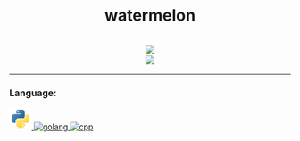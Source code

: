 <h1 align="center">watermelon</h1>
<p align="center">
    <br/>
    <img src="https://github-readme-stats.vercel.app/api?username=watermelon1024&show_icons=true&theme=radical" /><br />
    <!-- <img src="https://github-readme-stats.vercel.app/api/top-langs/?username=watermelon1024&layout=compact&theme=radical&locale=cn" /><br /> -->
    <img src="https://github-readme-stats.vercel.app/api/top-langs/?username=watermelon1024&langs_count=8&theme=radical&locale=cn" /><br />
</p>
<hr>

### Language:

<a href="https://www.python.org" target="_blank"> 
    <img src="https://raw.githubusercontent.com/devicons/devicon/master/icons/python/python-original.svg" alt="python" width="40" height="40"/> 
</a>
<a href="https://go.dev" target="_blank"> 
    <img src="https://go.dev/blog/go-brand/Go-Logo/SVG/Go-Logo_Blue.svg" alt="golang" width="40" height="40"/> 
</a>
<a href="https://cplusplus.com" target="_blank"> 
    <img src="https://upload.wikimedia.org/wikipedia/commons/1/18/ISO_C%2B%2B_Logo.svg" alt="cpp" width="40" height="40"/> 
</a>
